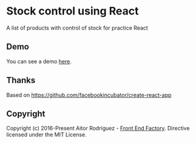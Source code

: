# Stock control using React

A list of products with control of stock for practice React

## Demo

You can see a demo [here](https://aitorrodriguez990.github.io/stock-control-using-react/).

## Thanks

Based on https://github.com/facebookincubator/create-react-app

## Copyright

Copyright (c) 2016-Present Aitor Rodríguez - [Front End Factory](http://www.frontendfactory.es). Directive licensed under the MIT License.
